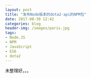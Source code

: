 ```yaml
---
layout: post
title: "发布Node版本的dota2-api的NPM包"
date: 2017-08-30 12:42
categories: blog
header-img: /images/paris.jpg
tags:
- Node.JS
- NPM
- JavaScript
- ES6
- dota2
---
```


未整理好。。。
